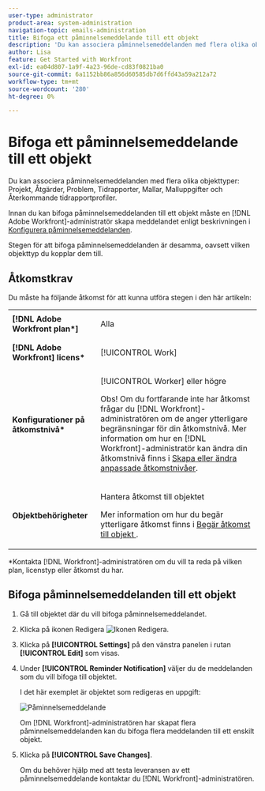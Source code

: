 ```yaml
---
user-type: administrator
product-area: system-administration
navigation-topic: emails-administration
title: Bifoga ett påminnelsemeddelande till ett objekt
description: 'Du kan associera påminnelsemeddelanden med flera olika objekttyper: Projekt, Åtgärder, Problem, Tidrapporter, Mallar, Malluppgifter och Återkommande tidrapportprofiler.'
author: Lisa
feature: Get Started with Workfront
exl-id: ea04d807-1a9f-4a23-96de-cd83f0821ba0
source-git-commit: 6a1152bb86a856d60585db7d6ffd43a59a212a72
workflow-type: tm+mt
source-wordcount: '280'
ht-degree: 0%

---
```


# Bifoga ett påminnelsemeddelande till ett objekt

Du kan associera påminnelsemeddelanden med flera olika objekttyper: Projekt, Åtgärder, Problem, Tidrapporter, Mallar, Malluppgifter och Återkommande tidrapportprofiler.

Innan du kan bifoga påminnelsemeddelanden till ett objekt måste en [!DNL Adobe Workfront]-administratör skapa meddelandet enligt beskrivningen i [Konfigurera påminnelsemeddelanden](../../administration-and-setup/manage-workfront/emails/set-up-reminder-notifications.md).

Stegen för att bifoga påminnelsemeddelanden är desamma, oavsett vilken objekttyp du kopplar dem till.

## Åtkomstkrav

Du måste ha följande åtkomst för att kunna utföra stegen i den här artikeln:

<table style="table-layout:auto"> 
 <col> 
 </col> 
 <col> 
 </col> 
 <tbody> 
  <tr> 
   <td role="rowheader"><strong>[!DNL Adobe Workfront plan*]</strong></td> 
   <td> <p>Alla</p> </td> 
  </tr> 
  <tr> 
   <td role="rowheader"><strong>[!DNL Adobe Workfront] licens*</strong></td> 
   <td> <p>[!UICONTROL Work] </p> </td> 
  </tr> 
  <tr> 
   <td role="rowheader"><strong>Konfigurationer på åtkomstnivå*</strong></td> 
   <td> <p>[!UICONTROL Worker] eller högre</p> <p>Obs! Om du fortfarande inte har åtkomst frågar du [!DNL Workfront]-administratören om de anger ytterligare begränsningar för din åtkomstnivå. Mer information om hur en [!DNL Workfront]-administratör kan ändra din åtkomstnivå finns i <a href="../../administration-and-setup/add-users/configure-and-grant-access/create-modify-access-levels.md" class="MCXref xref">Skapa eller ändra anpassade åtkomstnivåer</a>.</p> </td> 
  </tr> 
  <tr> 
   <td role="rowheader"><strong>Objektbehörigheter</strong></td> 
   <td> <p>Hantera åtkomst till objektet</p> <p>Mer information om hur du begär ytterligare åtkomst finns i <a href="../../workfront-basics/grant-and-request-access-to-objects/request-access.md" class="MCXref xref">Begär åtkomst till objekt </a>.</p> </td> 
  </tr> 
 </tbody> 
</table>

&#42;Kontakta [!DNL Workfront]-administratören om du vill ta reda på vilken plan, licenstyp eller åtkomst du har.

## Bifoga påminnelsemeddelanden till ett objekt

1. Gå till objektet där du vill bifoga påminnelsemeddelandet.
1. Klicka på ikonen Redigera ![Ikonen Redigera](assets/edit-icon.png).
1. Klicka på **[!UICONTROL Settings]** på den vänstra panelen i rutan **[!UICONTROL Edit]** som visas.

1. Under **[!UICONTROL Reminder Notification]** väljer du de meddelanden som du vill bifoga till objektet.

   I det här exemplet är objektet som redigeras en uppgift:

   ![Påminnelsemeddelande](assets/reminder-notification-select-one-350x213.png)

   Om [!DNL Workfront]-administratören har skapat flera påminnelsemeddelanden kan du bifoga flera meddelanden till ett enskilt objekt.

1. Klicka på **[!UICONTROL Save Changes]**.

   Om du behöver hjälp med att testa leveransen av ett påminnelsemeddelande kontaktar du [!DNL Workfront]-administratören.
